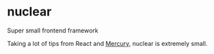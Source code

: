 # nuclear
Super small frontend framework

Taking a lot of tips from React and [Mercury](http://github.com/Raynos/mercury), nuclear is extremely small.